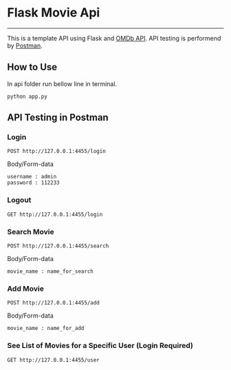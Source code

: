 # Flask Movie Api
---
This is a template API using Flask and [OMDb API](https://www.omdbapi.com/). API testing is performend by [Postman](https://www.postman.com/).

## How to Use 
In api folder run bellow line in terminal.
```
python app.py
```

## API Testing in Postman

### Login
```
POST http://127.0.0.1:4455/login
```
Body/Form-data
```
username : admin
password : 112233
```
### Logout
```
GET http://127.0.0.1:4455/login
```

### Search Movie
```
POST http://127.0.0.1:4455/search
```
Body/Form-data
```
movie_name : name_for_search
```

### Add Movie
```
POST http://127.0.0.1:4455/add
```
Body/Form-data
```
movie_name : name_for_add
```

### See List of Movies for a Specific User (Login Required)
```
GET http://127.0.0.1:4455/user
```
